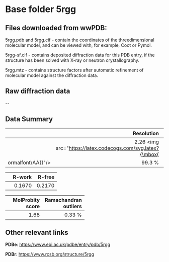 # Base folder 5rgg

## Files downloaded from wwPDB:

5rgg.pdb and 5rgg.cif - contain the coordinates of the threedimensional molecular model, and can be viewed with, for example, Coot or Pymol.

5rgg-sf.cif - contains deposited diffraction data for this PDB entry, if the structure has been solved with X-ray or neutron crystallography.

5rgg.mtz - contains structure factors after automatic refinement of molecular model against the diffraction data.

## Raw diffraction data

--<br> 

## Data Summary
|   | Resolution | Completeness| I/sigma |
|---|-------------:|----------------:|--------------:|
|   |2.26 <img src="https://latex.codecogs.com/svg.latex?{\mbox{
ormalfont\AA}}"/>|99.3  %|<img width=50/>4.400|

|   | **R-work**| **R-free**   
|---|-------------:|----------------:|           
||0.1670|0.2170|

|   |**MolProbity<br>score**| **Ramachandran<br>outliers** 
|---|-------------:|----------------:|
||1.68|0.33 %|

## Other relevant links 
**PDBe**:  https://www.ebi.ac.uk/pdbe/entry/pdb/5rgg
 
**PDBr**: https://www.rcsb.org/structure/5rgg 

